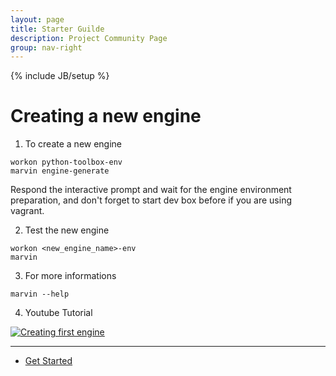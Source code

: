 ```yaml
---
layout: page
title: Starter Guilde
description: Project Community Page
group: nav-right
---
```

<!--
{% comment %}
Licensed to the Apache Software Foundation (ASF) under one or more
contributor license agreements.  See the NOTICE file distributed with
this work for additional information regarding copyright ownership.
The ASF licenses this file to you under the Apache License, Version 2.0
(the "License"); you may not use this file except in compliance with
the License.  You may obtain a copy of the License at

http://www.apache.org/licenses/LICENSE-2.0

Unless required by applicable law or agreed to in writing, software
distributed under the License is distributed on an "AS IS" BASIS,
WITHOUT WARRANTIES OR CONDITIONS OF ANY KIND, either express or implied.
See the License for the specific language governing permissions and
limitations under the License.
{% endcomment %}
-->

{% include JB/setup %}

# Creating a new engine

1. To create a new engine

```
workon python-toolbox-env
marvin engine-generate
```

Respond the interactive prompt and wait for the engine environment preparation, and don't forget to start dev box before if you are using vagrant.

2. Test the new engine

```
workon <new_engine_name>-env
marvin
```

3. For more informations

```
marvin --help
```

4. Youtube Tutorial

[![Creating first engine](http://img.youtube.com/vi/p7yiLh2uLlQ/0.jpg)](https://www.youtube.com/watch?v=p7yiLh2uLlQ "Creating first engine")

----

* [Get Started](/marvin-platform-book/ch3_get_started/overview)

